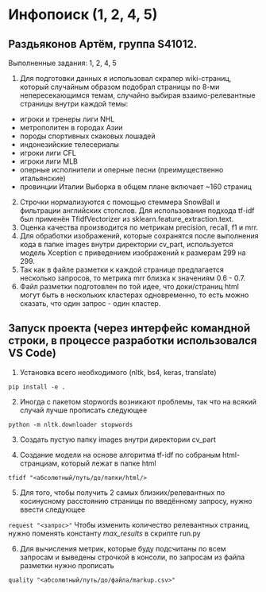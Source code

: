 # Инфопоиск (1, 2, 4, 5)
## Раздьяконов Артём, группа S41012. 
Выполненные задания: 1, 2, 4, 5

1)  Для подготовки данных я использовал скрапер wiki-страниц, который случайным образом подобрал страницы по 8-ми непересекающимся темам, случайно выбирая взаимо-релевантные страницы внутри каждой темы:
  * игроки и тренеры лиги NHL
  * метрополитен в городах Азии
  * породы спортивных скаковых лошадей
  * индонезийские телесериалы
  * игроки лиги CFL
  * игроки лиги MLB
  * оперные исполнители и оперные песни (преимущественно итальянские)
  * провинции Италии
Выборка в общем плане включает ~160 страниц
2) Строчки нормализуются с помощью стеммера SnowBall и фильтрации английских стопслов. Для использования подхода tf-idf был применён TfidfVectorizer из sklearn.feature_extraction.text.
3) Оценка качества производится по метрикам precision, recall, f1 и mrr.
4) Для обработки изображений, которые сохранятся после выполнения кода в папке images внутри директории cv_part, используется модель Xception с приведением изображений к размерам 299 на 299.
5) Так как в файле разметки к каждой странице предлагается несколько запросов, то метрика mrr близка к значениям 0.6 - 0.7.
6) Файл разметки подготовлен по той идее, что доки/страниц html могут быть в нескольких кластерах одновременно, то есть можно сказать, что один запрос - один кластер.


## Запуск проекта (через интерфейс командной строки, в процессе разработки использовался VS Code)
1. Установка всего необходимого (nltk, bs4, keras, translate)

```pip install -e .```

2. Иногда с пакетом stopwords возникают проблемы, так что на всякий случай лучше прописать следующее

```python -m nltk.downloader stopwords```

3. Создать пустую папку images внутри директории cv_part

4. Создание модели на основе алгоритма tf-idf по собраным html-странциам, который лежат в папке html

```tfidf "<абсолютный/путь/до/папки/html/>```

5. Для того, чтобы получить 2 самых близких/релевантных по косинусному расстоянию страницы по введённому запросу, нужно ввести следующее

```request "<запрос>"```
Чтобы изменить количество релевантных страниц, нужно поменять константу _max_results_ в скрипте run.py

6. Для вычисления метрик, которые буду подсчитаны по всем запросам и выведены строчкой в консоли, по запросам из файла разметки нужно прописать

```quality "<абсолютный/путь/до/файла/markup.csv>"```
